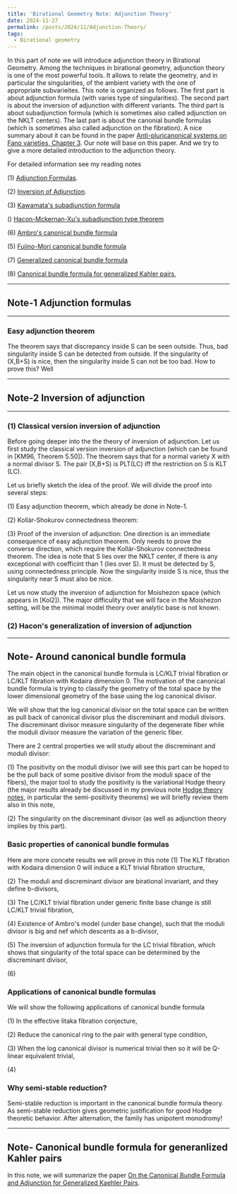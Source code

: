 ```yaml
---
title: 'Birational Geometry Note: Adjunction Theory'
date: 2024-11-27
permalink: /posts/2024/11/Adjunction-Theory/
tags:
  - Birational geometry
---
```


In this part of note we will introduce adjunction theory in Birational Geometry. Among the techniques in birational geometry, adjunction theory is one of the most
powerful tools. It allows to relate the geometry, and in particular the singularities,
of the ambient variety with the one of appropriate subvarieites. This note is organized as follows. The first part is about adjunction formula (with varies type of singularities). The second part is about the inversion of adjunction with different variants. The third part is about subadjunction formula (which is sometimes also called adjunction on the NKLT centers). The last part is about the canonial bundle formulas (which is sometimes also called adjunction on the fibration). A nice summary about it can be found in the paper [Anti-pluricanonical systems
on Fano varieties, Chapter 3](https://annals.math.princeton.edu/2019/190-2/p01). Our note will base on this paper. And we try to give a more detailed introduction to the adjunction theory.


For detailed information see my reading notes 

(1) [Adjunction Formulas]().

(2) [Inversion of Adjunction](). 

(3) [Kawamata's subadjunction formula](https://yilimath.github.io/files/Birational/CanonicalBundleFormula/KawamataSubadjunction.pdf)

() [Hacon-Mckernan-Xu's subadjunction type theorem]()

(6) [Ambro's canonical bundle formula](https://yilimath.github.io/files/Birational/CanonicalBundleFormula/AmbroCanonicalBundle.pdf)

(5) [Fujino-Mori canonical bundle formula](https://yilimath.github.io/files/Birational/CanonicalBundleFormula/FujinoMoriCanonicalBundle.pdf)

(7) [Generalized canonical bundle formula](https://yilimath.github.io/files/Birational/CanonicalBundleFormula/GeneralizedCanonicalBundle.pdf)

(8) [Canonical bundle formula for generalized Kahler pairs](),


---
## Note-1 Adjunction formulas
---

### Easy adjunction theorem
The theorem says that discrepancy inside S can be seen outside. Thus, bad singularity inside S can be detected from outside. If the singularity of (X,B+S) is nice, then the singularity inside S can not be too bad. How to prove this? Well 


---
## Note-2 Inversion of adjunction
---


### (1) Classical version inversion of adjunction

Before going deeper into the the theory of inversion of adjunction. Let us first study the classical version inversion of adjunction (which can be found in [KM96, Theorem 5.50]). The theorem says that for a normal variety X with a normal divisor S. The pair (X,B+S) is PLT(LC) iff the restriction on S is KLT (LC). 


Let us briefly sketch the idea of the proof. We will divide the proof into several steps:

(1) Easy adjunction theorem, which already be done in Note-1. 

(2) Kollár-Shokurov connectedness theorem: 

(3) Proof of the inversion of adjunction: One direction is an immediate consequence of easy adjunction theorem. Only needs to prove the converse direction, which require the Kollár-Shokurov connectedness theorem. The idea is note that S lies over the NKLT center, if there is any exceptional with coefficint than 1 (lies over S). It must be detected by S, using connectedness principle. Now the singularity inside S is nice, thus the singularity near S must also be nice.

Let us now study the inversion of adjunction for Moishezon space (which appears in [Kol2]). The major difficulity that we will face in the Moishezon setting, will be the minimal model theory over analytic base is not known. 


### (2) Hacon's generalization of inversion of adjunction



----
## Note- Around canonical bundle formula

The main object in the canonical bundle formula is LC/KLT trivial fibration or LC/KLT fibration with Kodaira dimension 0. The motivation of the canonical bundle formula is trying to classify the geometry of the total space by the lower dimensional geometry of the base using the log canonical divisor. 

We will show that the log canonical divisor on the total space can be written as pull back of canonical divisor plus the discreminant and moduli divisors. The discreminant divisor measure singularity of the degenerate fiber while the moduli divisor measure the variation of the generic fiber. 

There are 2 central properties we will study about the discreminant and moduli divisor:

(1) The positivity on the moduli divisor (we will see this part can be hoped to be the pull back of some positive divisor from the moduli space of the fibers), the major tool to study the positivity is the variational Hodge theory (the major results already be discussed in my previous note [Hodge theory notes](https://yilimath.github.io/posts/2024/11/PVHS-and-MVHS/), in particular the semi-positivity theorems) we will briefly review them also in this note,

(2) The singularity on the discreminant divisor (as well as adjunction theory implies by this part).


### Basic properties of canonical bundle formulas
Here are more concete results we will prove in this note
(1) The KLT fibration with Kodaira dimension 0 will induce a KLT trivial fibration structure,

(2) The moduli and discreminant divisor are birational invariant, and they define b-divisors,

(3) The LC/KLT trivial fibration under generic finite base change is still LC/KLT trivial fibration,

(4) Existence of Ambro's model (under base change), such that the moduli divisor is big and nef which descents as a b-divisor,

(5) The inversion of adjunction formula for the LC trivial fibration, which shows that singularity of the total space can be determined by the discreminant divisor,

(6) 

### Applications of canonical bundle formulas

We will show the following applications of canonical bundle formula

(1) In the effective Iitaka fibration conjecture,

(2) Reduce the canonical ring to the pair with general type condition,

(3) When the log canonical divisor is numerical trivial then so it will be Q-linear equivalent trivial,

(4) 

### Why semi-stable reduction?

Semi-stable reduction is important in the canonical bundle formula theory. As semi-stable reduction gives geometric justification for good Hodge theoretic behavior. After alternation, the family has unipotent monodromy! 



----
## Note- Canonical bundle formula for generanlized Kahler pairs

In this note, we will summarize the paper [On the Canonical Bundle Formula and Adjunction for Generalized Kaehler Pairs](https://arxiv.org/abs/2404.12007).

